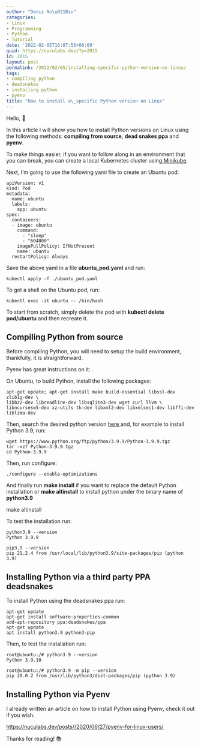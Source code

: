 ```yaml
---
author: "Denis Nu\u021Biu"
categories:
- Linux
- Programming
- Python
- Tutorial
date: '2022-02-05T16:07:56+00:00'
guid: https://nuculabs.dev/?p=2015
id: 2015
layout: post
permalink: /2022/02/05/installing-specific-python-version-on-linux/
tags:
- compiling python
- deadsnakes
- installing python
- pyenv
title: "How to install a\_specific Python version on Linux"
---
```

Hello, 👋


In this article I will show you how to install Python versions on Linux using the following methods: **compiling from source**, **dead snakes ppa** and **pyenv**.


To make things easier, if you want to follow along in an environment that you can break, you can create a local Kubernetes cluster using[ Minikube](https://minikube.sigs.k8s.io/docs/).


Next, I’m going to use the following yaml file to create an Ubuntu pod:


```
apiVersion: v1
kind: Pod
metadata:
  name: ubuntu
  labels:
    app: ubuntu
spec:
  containers:
  - image: ubuntu
    command:
      - "sleep"
      - "604800"
    imagePullPolicy: IfNotPresent
    name: ubuntu
  restartPolicy: Always
```


Save the above yaml in a file **ubuntu\_pod.yaml** and run:


```
kubectl apply -f ./ubuntu_pod.yaml
```


To get a shell on the Ubuntu pod, run:


```
kubectl exec -it ubuntu -- /bin/bash
```


To start from scratch, simply delete the pod with **kubectl delete pod/ubuntu** and then recreate it.


## Compiling Python from source


Before compiling Python, you will need to setup the build environment, thankfully, it is straightforward.


Pyenv has great instructions on it: 
.


On Ubuntu, to build Python, install the following packages:


```
apt-get update; apt-get install make build-essential libssl-dev zlib1g-dev \
libbz2-dev libreadline-dev libsqlite3-dev wget curl llvm \
libncursesw5-dev xz-utils tk-dev libxml2-dev libxmlsec1-dev libffi-dev liblzma-dev
```


Then, search the desired python version [here ](https://www.python.org/ftp/python/)and, for example to install Python 3.9, run:


```
wget https://www.python.org/ftp/python/3.9.9/Python-3.9.9.tgz
tar -xzf Python-3.9.9.tgz
cd Python-3.9.9
```


Then, run configure:


```
./configure --enable-optimizations
```


And finally run **make install** if you want to replace the default Python installation or **make altinstall** to install python under the binary name of **python3.9**


make altinstall


To test the installation run:


```
python3.9 --version
Python 3.9.9

pip3.9 --version
pip 21.2.4 from /usr/local/lib/python3.9/site-packages/pip (python 3.9)
```


## Installing Python via a third party PPA deadsnakes


To install Python using the deadsnakes ppa run:


```
apt-get update
apt-get install software-properties-common
add-apt-repository ppa:deadsnakes/ppa
apt-get update
apt install python3.9 python3-pip
```


Then, to test the installation run:


```
root@ubuntu:/# python3.9 --version
Python 3.9.10

root@ubuntu:/# python3.9 -m pip --version
pip 20.0.2 from /usr/lib/python3/dist-packages/pip (python 3.9)
```


## Installing Python via Pyenv


I already written an article on how to install Python using Pyenv, check it out if you wish.


https://nuculabs.dev/posts//2020/06/27/pyenv-for-linux-users/


Thanks for reading! 📚